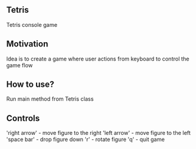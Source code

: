 ## Tetris
Tetris console game

## Motivation
Idea is to create a game where user actions from keyboard to control the game flow

## How to use?
Run main method from Tetris class

## Controls
'right arrow' - move figure to the right 
'left arrow' -  move figure to the left
'space bar' - drop figure down
'r' - rotate figure
'q' - quit game
